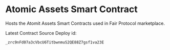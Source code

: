 # Atomic Assets Smart Contract

Hosts the Atomit Assets Smart Contracts used in Fair Protocol marketplace.


Latest Contract Source Deploy id:
```
_zrc9nFd07a3cVbcU6TitbwnmuS2QE88Z7gsf1va23E
```